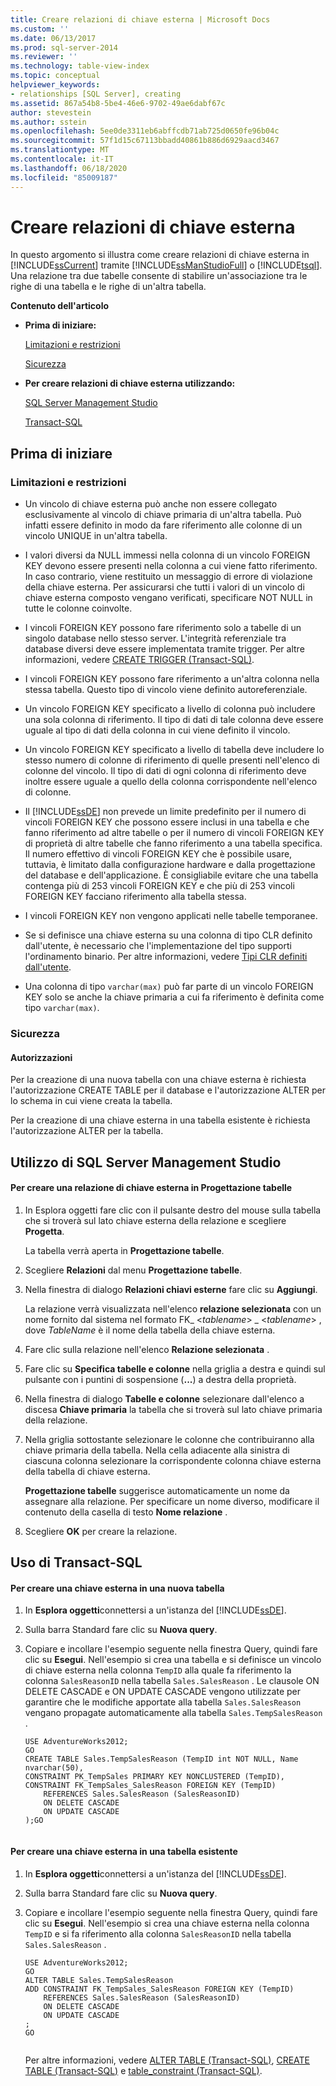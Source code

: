 ```yaml
---
title: Creare relazioni di chiave esterna | Microsoft Docs
ms.custom: ''
ms.date: 06/13/2017
ms.prod: sql-server-2014
ms.reviewer: ''
ms.technology: table-view-index
ms.topic: conceptual
helpviewer_keywords:
- relationships [SQL Server], creating
ms.assetid: 867a54b8-5be4-46e6-9702-49ae6dabf67c
author: stevestein
ms.author: sstein
ms.openlocfilehash: 5ee0de3311eb6abffcdb71ab725d0650fe96b04c
ms.sourcegitcommit: 57f1d15c67113bbadd40861b886d6929aacd3467
ms.translationtype: MT
ms.contentlocale: it-IT
ms.lasthandoff: 06/18/2020
ms.locfileid: "85009187"
---
```

# <a name="create-foreign-key-relationships"></a>Creare relazioni di chiave esterna
  In questo argomento si illustra come creare relazioni di chiave esterna in [!INCLUDE[ssCurrent](../../includes/sscurrent-md.md)] tramite [!INCLUDE[ssManStudioFull](../../includes/ssmanstudiofull-md.md)] o [!INCLUDE[tsql](../../includes/tsql-md.md)]. Una relazione tra due tabelle consente di stabilire un'associazione tra le righe di una tabella e le righe di un'altra tabella.  
  
 **Contenuto dell'articolo**  
  
-   **Prima di iniziare:**  
  
     [Limitazioni e restrizioni](#Restrictions)  
  
     [Sicurezza](#Security)  
  
-   **Per creare relazioni di chiave esterna utilizzando:**  
  
     [SQL Server Management Studio](#SSMSProcedure)  
  
     [Transact-SQL](#TsqlProcedure)  
  
##  <a name="before-you-begin"></a><a name="BeforeYouBegin"></a> Prima di iniziare  
  
###  <a name="limitations-and-restrictions"></a><a name="Restrictions"></a> Limitazioni e restrizioni  
  
-   Un vincolo di chiave esterna può anche non essere collegato esclusivamente al vincolo di chiave primaria di un'altra tabella. Può infatti essere definito in modo da fare riferimento alle colonne di un vincolo UNIQUE in un'altra tabella.  
  
-   I valori diversi da NULL immessi nella colonna di un vincolo FOREIGN KEY devono essere presenti nella colonna a cui viene fatto riferimento. In caso contrario, viene restituito un messaggio di errore di violazione della chiave esterna. Per assicurarsi che tutti i valori di un vincolo di chiave esterna composto vengano verificati, specificare NOT NULL in tutte le colonne coinvolte.  
  
-   I vincoli FOREIGN KEY possono fare riferimento solo a tabelle di un singolo database nello stesso server. L'integrità referenziale tra database diversi deve essere implementata tramite trigger. Per altre informazioni, vedere [CREATE TRIGGER &#40;Transact-SQL&#41;](/sql/t-sql/statements/create-trigger-transact-sql).  
  
-   I vincoli FOREIGN KEY possono fare riferimento a un'altra colonna nella stessa tabella. Questo tipo di vincolo viene definito autoreferenziale.  
  
-   Un vincolo FOREIGN KEY specificato a livello di colonna può includere una sola colonna di riferimento. Il tipo di dati di tale colonna deve essere uguale al tipo di dati della colonna in cui viene definito il vincolo.  
  
-   Un vincolo FOREIGN KEY specificato a livello di tabella deve includere lo stesso numero di colonne di riferimento di quelle presenti nell'elenco di colonne del vincolo. Il tipo di dati di ogni colonna di riferimento deve inoltre essere uguale a quello della colonna corrispondente nell'elenco di colonne.  
  
-   Il [!INCLUDE[ssDE](../../includes/ssde-md.md)] non prevede un limite predefinito per il numero di vincoli FOREIGN KEY che possono essere inclusi in una tabella e che fanno riferimento ad altre tabelle o per il numero di vincoli FOREIGN KEY di proprietà di altre tabelle che fanno riferimento a una tabella specifica. Il numero effettivo di vincoli FOREIGN KEY che è possibile usare, tuttavia, è limitato dalla configurazione hardware e dalla progettazione del database e dell'applicazione. È consigliabile evitare che una tabella contenga più di 253 vincoli FOREIGN KEY e che più di 253 vincoli FOREIGN KEY facciano riferimento alla tabella stessa.  
  
-   I vincoli FOREIGN KEY non vengono applicati nelle tabelle temporanee.  
  
-   Se si definisce una chiave esterna su una colonna di tipo CLR definito dall'utente, è necessario che l'implementazione del tipo supporti l'ordinamento binario. Per altre informazioni, vedere [Tipi CLR definiti dall'utente](../clr-integration-database-objects-user-defined-types/clr-user-defined-types.md).  
  
-   Una colonna di tipo `varchar(max)` può far parte di un vincolo FOREIGN KEY solo se anche la chiave primaria a cui fa riferimento è definita come tipo `varchar(max)`.  
  
###  <a name="security"></a><a name="Security"></a> Sicurezza  
  
####  <a name="permissions"></a><a name="Permissions"></a> Autorizzazioni  
 Per la creazione di una nuova tabella con una chiave esterna è richiesta l'autorizzazione CREATE TABLE per il database e l'autorizzazione ALTER per lo schema in cui viene creata la tabella.  
  
 Per la creazione di una chiave esterna in una tabella esistente è richiesta l'autorizzazione ALTER per la tabella.  
  
##  <a name="using-sql-server-management-studio"></a><a name="SSMSProcedure"></a> Utilizzo di SQL Server Management Studio  
  
#### <a name="to-create-a-foreign-key-relationship-in-table-designer"></a>Per creare una relazione di chiave esterna in Progettazione tabelle  
  
1.  In Esplora oggetti fare clic con il pulsante destro del mouse sulla tabella che si troverà sul lato chiave esterna della relazione e scegliere **Progetta**.  
  
     La tabella verrà aperta in **Progettazione tabelle**.  
  
2.  Scegliere **Relazioni** dal menu **Progettazione tabelle**.  
  
3.  Nella finestra di dialogo **Relazioni chiavi esterne** fare clic su **Aggiungi**.  
  
     La relazione verrà visualizzata nell'elenco **relazione selezionata** con un nome fornito dal sistema nel formato FK_ \<*tablename*> _ \<*tablename*> , dove *TableName* è il nome della tabella della chiave esterna.  
  
4.  Fare clic sulla relazione nell'elenco **Relazione selezionata** .  
  
5.  Fare clic su **Specifica tabelle e colonne** nella griglia a destra e quindi sul pulsante con i puntini di sospensione (**...**) a destra della proprietà.  
  
6.  Nella finestra di dialogo **Tabelle e colonne** selezionare dall'elenco a discesa **Chiave primaria** la tabella che si troverà sul lato chiave primaria della relazione.  
  
7.  Nella griglia sottostante selezionare le colonne che contribuiranno alla chiave primaria della tabella. Nella cella adiacente alla sinistra di ciascuna colonna selezionare la corrispondente colonna chiave esterna della tabella di chiave esterna.  
  
     **Progettazione tabelle** suggerisce automaticamente un nome da assegnare alla relazione. Per specificare un nome diverso, modificare il contenuto della casella di testo **Nome relazione** .  
  
8.  Scegliere **OK** per creare la relazione.  
  
##  <a name="using-transact-sql"></a><a name="TsqlProcedure"></a> Uso di Transact-SQL  
  
#### <a name="to-create-a-foreign-key-in-a-new-table"></a>Per creare una chiave esterna in una nuova tabella  
  
1.  In **Esplora oggetti**connettersi a un'istanza del [!INCLUDE[ssDE](../../includes/ssde-md.md)].  
  
2.  Sulla barra Standard fare clic su **Nuova query**.  
  
3.  Copiare e incollare l'esempio seguente nella finestra Query, quindi fare clic su **Esegui**. Nell'esempio si crea una tabella e si definisce un vincolo di chiave esterna nella colonna `TempID` alla quale fa riferimento la colonna `SalesReasonID` nella tabella `Sales.SalesReason` . Le clausole ON DELETE CASCADE e ON UPDATE CASCADE vengono utilizzate per garantire che le modifiche apportate alla tabella `Sales.SalesReason` vengano propagate automaticamente alla tabella `Sales.TempSalesReason` .  
  
    ```  
    USE AdventureWorks2012;  
    GO  
    CREATE TABLE Sales.TempSalesReason (TempID int NOT NULL, Name nvarchar(50),   
    CONSTRAINT PK_TempSales PRIMARY KEY NONCLUSTERED (TempID),   
    CONSTRAINT FK_TempSales_SalesReason FOREIGN KEY (TempID)   
        REFERENCES Sales.SalesReason (SalesReasonID)   
        ON DELETE CASCADE  
        ON UPDATE CASCADE  
    );GO  
  
    ```  
  
#### <a name="to-create-a-foreign-key-in-an-existing-table"></a>Per creare una chiave esterna in una tabella esistente  
  
1.  In **Esplora oggetti**connettersi a un'istanza del [!INCLUDE[ssDE](../../includes/ssde-md.md)].  
  
2.  Sulla barra Standard fare clic su **Nuova query**.  
  
3.  Copiare e incollare l'esempio seguente nella finestra Query, quindi fare clic su **Esegui**. Nell'esempio si crea una chiave esterna nella colonna `TempID` e si fa riferimento alla colonna `SalesReasonID` nella tabella `Sales.SalesReason` .  
  
    ```  
    USE AdventureWorks2012;  
    GO  
    ALTER TABLE Sales.TempSalesReason   
    ADD CONSTRAINT FK_TempSales_SalesReason FOREIGN KEY (TempID)   
        REFERENCES Sales.SalesReason (SalesReasonID)   
        ON DELETE CASCADE  
        ON UPDATE CASCADE  
    ;  
    GO  
  
    ```  
  
     Per altre informazioni, vedere [ALTER TABLE &#40;Transact-SQL&#41;](/sql/t-sql/statements/alter-table-transact-sql), [CREATE TABLE &#40;Transact-SQL&#41;](/sql/t-sql/statements/create-table-transact-sql) e [table_constraint &#40;Transact-SQL&#41;](/sql/relational-databases/system-information-schema-views/table-constraints-transact-sql).  
  
  
